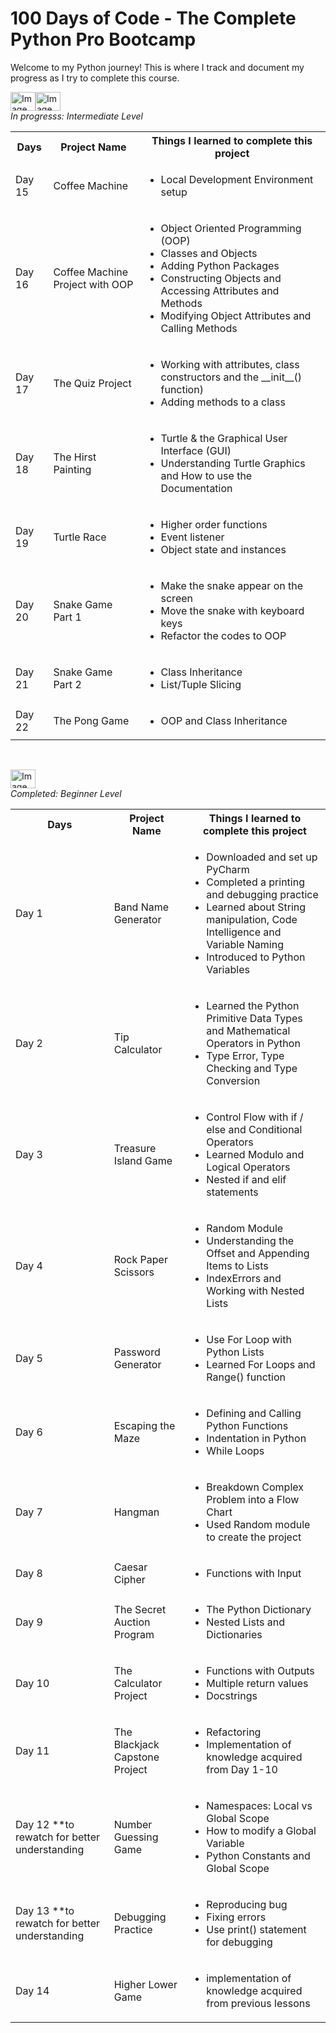 <h1>100 Days of Code - The Complete Python Pro Bootcamp</h1>

Welcome to my Python journey! This is where I track and document my progress as I try to complete this course.

<!-----------------------------------------------------------------------INTERMEDIATE SECTION---------------------------------------------------------------------------------------->

<img width="40" height="30" alt="Image" src="https://github.com/user-attachments/assets/006dd03a-4b45-4273-a096-801fc805b10d" /><img width="40" height="30" alt="Image" src="https://github.com/user-attachments/assets/006dd03a-4b45-4273-a096-801fc805b10d" />
<br>
<i>In progresss: Intermediate Level</i>

<table>
  <tr>
    <th>Days</th>
    <th>Project Name</th>
    <th>Things I learned to complete this project</th>
  </tr>
  <tr>
    <td>Day 15</td>
    <td>Coffee Machine</td>
    <td>
      <ul>
        <li>Local Development Environment setup</li>
      </ul>
    </td>
  </tr>
  <tr>
    <td>Day 16</td>
    <td>Coffee Machine Project with OOP</td>
    <td>
      <ul>
        <li>Object Oriented Programming (OOP)</li>
        <li>Classes and Objects</li>
        <li>Adding Python Packages</li>
        <li>Constructing Objects and Accessing Attributes and Methods</li>
        <li>Modifying Object Attributes and Calling Methods</li>
      </ul>
    </td>
  </tr>
  <tr>
    <td>Day 17</td>
    <td>The Quiz Project</td>
    <td>
      <ul>
        <li>Working with attributes, class constructors and the __init__() function)</li>
        <li>Adding methods to a class</li>
      </ul>
    </td>
  </tr>
  <tr>
    <td>Day 18</td>
    <td>The Hirst Painting</td>
    <td>
      <ul>
        <li>Turtle & the Graphical User Interface (GUI)</li>
        <li>Understanding Turtle Graphics and How to use the Documentation</li>
      </ul>
    </td>
  </tr>
  <tr>
    <td>Day 19</td>
    <td>Turtle Race</td>
    <td>
      <ul>
        <li>Higher order functions</li>
        <li>Event listener</li>
        <li>Object state and instances</li>
      </ul>
    </td>
  </tr>

  <tr>
    <td>Day 20</td>
    <td>Snake Game Part 1</td>
    <td>
      <ul>
        <li>Make the snake appear on the screen</li>
        <li>Move the snake with keyboard keys</li>
        <li>Refactor the codes to OOP</li>
      </ul>
    </td>
  </tr>

  <tr>
    <td>Day 21</td>
    <td>Snake Game Part 2</td>
    <td>
      <ul>
        <li>Class Inheritance</li>
        <li>List/Tuple Slicing</li>
      </ul>
    </td>
  </tr>

  <tr>
    <td>Day 22</td>
    <td>The Pong Game</td>
    <td>
      <ul>
        <li>OOP and Class Inheritance</li>
      </ul>
    </td>
  </tr>

</table>
<br>
<!-----------------------------------------------------------------------BEGINNER SECTION---------------------------------------------------------------------------------------->

<img width="40" height="30" alt="Image" src="https://github.com/user-attachments/assets/006dd03a-4b45-4273-a096-801fc805b10d" /><br>
<i>Completed: Beginner Level</i>

<table>
  <tr>
    <th>Days</th>
    <th>Project Name</th>
    <th>Things I learned to complete this project</th>
  </tr>
  <tr>
    <td>Day 1</td>
    <td>Band Name Generator</td>
    <td>
      <ul>
        <li>Downloaded and set up PyCharm</li>
        <li>Completed a printing and debugging practice</li>
        <li>Learned about String manipulation, Code Intelligence and Variable Naming</li>
        <li>Introduced to Python Variables</li>
      </ul>
    </td>
  </tr>
  
  <tr>
    <td>Day 2</td>
    <td>Tip Calculator</td>
    <td>
      <ul>
      <li>Learned the Python Primitive Data Types and Mathematical Operators in Python</li>
      <li>Type Error, Type Checking and Type Conversion</li>
      </ul>
    </td>
  </tr>
  
  <tr>
    <td>Day 3</td>
    <td>Treasure Island Game</td>
    <td>
      <ul>
        <li>Control Flow with if / else and Conditional Operators</li>
        <li>Learned Modulo and Logical Operators</li>
        <li>Nested if and elif statements</li>
      </ul>
    </td>
  </tr>

  <tr>
    <td>Day 4</td>
    <td>Rock Paper Scissors</td>
    <td>
      <ul>
        <li>Random Module</li>
        <li>Understanding the Offset and Appending Items to Lists</li>
        <li>IndexErrors and Working with Nested Lists</li>
      </ul>
    </td>
  </tr>

  <tr>
    <td>Day 5</td>
    <td>Password Generator</td>
    <td>
      <ul>
        <li>Use For Loop with Python Lists</li>
        <li>Learned For Loops and Range() function</li>
      </ul>
    </td>
  </tr>

  <tr>
    <td>Day 6</td>
    <td>Escaping the Maze</td>
    <td>
      <ul>
        <li>Defining and Calling Python Functions</li>
        <li>Indentation in Python</li>
        <li>While Loops</li>
      </ul>
    </td>
  </tr>

  <tr>
    <td>Day 7</td>
    <td>Hangman</td>
    <td>
      <ul>
        <li>Breakdown Complex Problem into a Flow Chart</li>
        <li>Used Random module to create the project</li>
      </ul>
    </td>
  </tr>

  <tr>
    <td>Day 8</td>
    <td>Caesar Cipher</td>
    <td>
      <ul>
        <li>Functions with Input</li>
      </ul>
    </td>
  </tr>

  <tr>
    <td>Day 9</td>
    <td>The Secret Auction Program</td>
    <td>
      <ul>
        <li>The Python Dictionary</li>
        <li>Nested Lists and Dictionaries</li>
      </ul>
    </td>
  </tr>

  <tr>
    <td>Day 10</td>
    <td>The Calculator Project</td>
    <td>
      <ul>
        <li>Functions with Outputs</li>
        <li>Multiple return values</li>
        <li>Docstrings</li>
      </ul>
    </td>
  </tr>

  <tr>
    <td>Day 11</td>
    <td>The Blackjack Capstone Project</td>
    <td>
      <ul>
        <li>Refactoring</li>
        <li>Implementation of knowledge acquired from Day 1-10</li>
      </ul>
    </td>
  </tr>

  <tr>
    <td>Day 12 **to rewatch for better understanding</td>
    <td>Number Guessing Game</td>
    <td>
      <ul>
        <li>Namespaces: Local vs Global Scope</li>
        <li>How to modify a Global Variable</li>
        <li>Python Constants and Global Scope</li>
      </ul>
    </td>
  </tr>

  <tr>
    <td>Day 13 **to rewatch for better understanding</td>
    <td>Debugging Practice</td>
    <td>
      <ul>
        <li>Reproducing bug</li>
        <li>Fixing errors</li>
        <li>Use print() statement for debugging</li>
      </ul>
    </td>
  </tr>

  <tr>
    <td>Day 14</td>
    <td>Higher Lower Game</td>
    <td>
      <ul>
        <li>implementation of knowledge acquired from previous lessons</li>
      </ul>
    </td>
  </tr>




</table>
